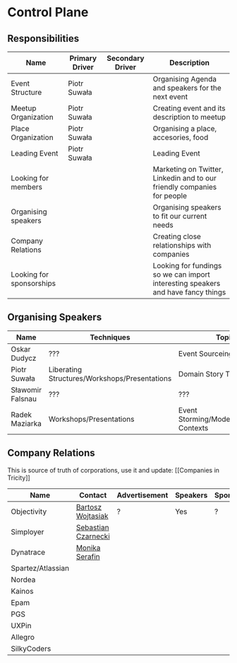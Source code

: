 # Control Plane

## Responsibilities

| Name                     | Primary Driver | Secondary Driver | Description                                                                      |
|--------------------------|----------------|------------------|----------------------------------------------------------------------------------|
| Event Structure          | Piotr Suwała   |                  | Organising Agenda and speakers for the next event                                |
| Meetup Organization      | Piotr Suwała   |                  | Creating event and its description to meetup                                     |
| Place Organization       | Piotr Suwała   |                  | Organising a place, accesories, food                                             |
| Leading Event            | Piotr Suwała   |                  | Leading Event                                                                    |
| Looking for members      |                |                  | Marketing on Twitter, Linkedin and to our friendly companies for people          |
| Organising speakers      |                |                  | Organising speakers to fit our current needs                                     |
| Company Relations        |                |                  | Creating close relationships with companies                                      |
| Looking for sponsorships |                |                  | Looking for fundings so we can import interesting speakers and have fancy things |


## Organising Speakers

| Name             | Techniques                                    | Topics                                    | City    | Payment           |
| -------------    | ----------                                    | ---------------                           | ----    | ----------------  |
| Oskar Dudycz     | ???                                           | Event Sourceing                           | ???     | Expense Coverage? |
| Piotr Suwała     | Liberating Structures/Workshops/Presentations | Domain Story Telling                      | Tricity | None              |
| Sławomir Falsnau | ???                                           | ???                                       | Tricity | None?             |
| Radek Maziarka   | Workshops/Presentations                       | Event Storming/Modelling/Bounded Contexts | ???     | Expense Coverage  |


## Company Relations

This is source of truth of corporations, use it and update: [[Companies in Tricity]]

| Name                   | Contact                                                                                     | Advertisement | Speakers | Sponsorships | Place  |
| ---------------------- | ------------------------------------------------------------------------------------------- | ------------- | -------- | ------------ | ------ |
| Objectivity            | [Bartosz Wojtasiak](https://www.linkedin.com/in/bartosz-wojtasiak-61ab72115/)               | ?             | Yes      | ?            | Maybe  |
| Simployer              | [Sebastian Czarnecki](https://www.linkedin.com/in/sebastian-czarnecki-b7b4b782/)            |               |          |              |        |
| Dynatrace              | [Monika Serafin](https://www.linkedin.com/in/monikaserafin/)                                |               |          |              | Yes    |
| Spartez/Atlassian      |                                                                                             |               |          |              |        |
| Nordea                 |                                                                                             |               |          |              |        |
| Kainos                 |                                                                                             |               |          |              |        |
| Epam                   |                                                                                             |               |          |              |        |
| PGS                    |                                                                                             |               |          |              |        |
| UXPin                  |                                                                                             |               |          |              |        |
| Allegro                |                                                                                             |               |          |              |        |
| SilkyCoders            |                                                                                             |               |          |              |        |
